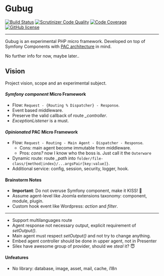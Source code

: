 # Gubug

[![Build Status](https://travis-ci.org/qaharmdz/gubug.svg?branch=master)](https://travis-ci.org/qaharmdz/gubug)
[![Scrutinizer Code Quality](https://scrutinizer-ci.com/g/qaharmdz/gubug/badges/quality-score.png?b=master)](https://scrutinizer-ci.com/g/qaharmdz/gubug/)
[![Code Coverage](https://scrutinizer-ci.com/g/qaharmdz/gubug/badges/coverage.png?b=master)](https://scrutinizer-ci.com/g/qaharmdz/gubug/)
[![GitHub license](https://img.shields.io/github/license/qaharmdz/gubug.svg)](https://github.com/qaharmdz/gubug/blob/master/LICENSE)

---

Gubug is an experimental PHP micro framework. Developed on top of Symfony Components with [PAC architecture](https://en.wikipedia.org/wiki/Presentation-abstraction-control) in mind.

No further info for now, maybe later..

## Vision
Project vision, scope and an experimental subject.

#### _Symfony component_ Micro Framework
- Flow: ```Request - {Routing % Dispatcher} - Response```.
- Event based middleware.
- Preserve the valid callback of route _\_controller_.
- _ExceptionListener_ is a must.

#### _Opinionated_ PAC Micro Framework
- Flow: ```Request - Routing - Main Agent - Dispatcher - Response```.
    - Cons: main agent become immutable from middleware.
    - Pros: _cons?_ now I know who the boss is. Just call it the ```Outerware```
- Dynamic route: route _\_path_ into ```folder/file-class/{method|index}/...argsPair[key:value]}```.
- Additional service: config, session, security, logger, hook.

#### Brainstorm Notes
- __Important__: Do not overuse Symfony component, make it KISS! :kiss:
- Assume agent-level like Joomla extensions taxonomy: component, module, plugin.
- Custom hook event like Wordpress: _action_ and _filter_.
---
- Support multilanguages route
- Agent response not necessary output, explicit requirement of _setOutput()_.
- Main agent must respect _setOutput()_ and not try to change anything.
- Embed agent controller should be done in upper agent, not in Presenter
- Silex have awesome group of provider, should we _steal_ it? :innocent:

#### Unfeatures
- No library: database, image, asset, mail, cache, i18n

